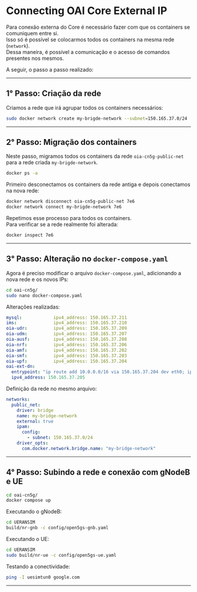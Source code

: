 
# Connecting OAI Core External IP

Para conexão externa do Core é necessário fazer com que os containers se comuniquem entre si.  
Isso só é possível se colocarmos todos os containers na mesma rede (`network`).  
Dessa maneira, é possível a comunicação e o acesso de comandos presentes nos mesmos.

A seguir, o passo a passo realizado:

---

## 1° Passo: Criação da rede

Criamos a rede que irá agrupar todos os containers necessários:

```bash
sudo docker network create my-brigde-network --subnet=150.165.37.0/24
```

---

## 2° Passo: Migração dos containers

Neste passo, migramos todos os containers da rede `oia-cn5g-public-net` para a rede criada `my-brigde-network`.

```bash
docker ps -a
```

Primeiro desconectamos os containers da rede antiga e depois conectamos na nova rede:

```bash
docker network disconnect oia-cn5g-public-net 7e6
docker network connect my-brigde-network 7e6
```

Repetimos esse processo para todos os containers.  
Para verificar se a rede realmente foi alterada:

```bash
docker inspect 7e6
```

---

## 3° Passo: Alteração no `docker-compose.yaml`

Agora é preciso modificar o arquivo `docker-compose.yaml`, adicionando a nova rede e os novos IPs:

```bash
cd oai-cn5g/
sudo nano docker-compose.yaml
```

Alterações realizadas:

```yaml
mysql:            ipv4_address: 150.165.37.211
ims:              ipv4_address: 150.165.37.210
oia-udr:          ipv4_address: 150.165.37.209
oia-udm:          ipv4_address: 150.165.37.207
oia-ausf:         ipv4_address: 150.165.37.208
oia-nrf:          ipv4_address: 150.165.37.206
oia-amf:          ipv4_address: 150.165.37.202
oia-smf:          ipv4_address: 150.165.37.203
oia-upf:          ipv4_address: 150.165.37.204
oai-ext-dn: 
  entrypoint: "ip route add 10.0.0.0/16 via 150.165.37.204 dev eth0; ip route; sleep infinity"
  ipv4_address: 150.165.37.205
```

Definição da rede no mesmo arquivo:

```yaml
networks: 
  public_net:
    driver: bridge
    name: my-bridge-network
    external: true
    ipam:
      config:
        - subnet: 150.165.37.0/24
    driver_opts:
      com.docker.network.bridge.name: "my-bridge-network"
```

---

## 4° Passo: Subindo a rede e conexão com gNodeB e UE

```bash
cd oai-cn5g/
docker compose up
```

Executando o gNodeB:

```bash
cd UERANSIM
build/nr-gnb -c config/open5gs-gnb.yaml
```

Executando o UE:

```bash
cd UERANSIM
sudo build/nr-ue -c config/open5gs-ue.yaml
```

Testando a conectividade:

```bash
ping -I uesimtun0 google.com
```

---
